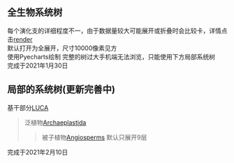 ## 全生物系统树

每个演化支的详细程度不一，由于数据量较大可能展开或折叠时会比较卡，详情点击[render](render.html)  
默认打开为全展开，尺寸10000像素见方  
使用Pyecharts绘制
完整的树过大手机端无法浏览，只能使用下方局部系统树   
完成于2021年1月30日    
   
## 局部的系统树(更新完善中)
基干部分[LUCA](LUCA.html)   
>泛植物[Archaeplastida](Archaeplastida.html)    
>>被子植物[Angiosperms](Angiosperms.html) 默认只展开9层    
   
完成于2021年2月10日
